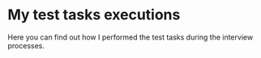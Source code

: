 # My test tasks executions
Here you can find out how I performed the test tasks during the interview processes.
